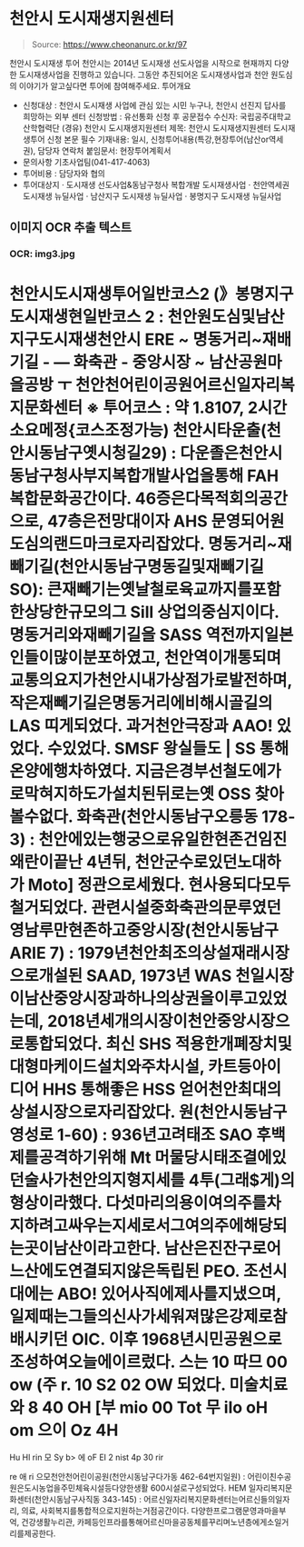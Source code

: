# 천안시 도시재생지원센터

> Source: https://www.cheonanurc.or.kr/97

천안시 도시재생 투어
천안시는 2014년 도시재생 선도사업을 시작으로 현재까지 다양한 도시재생사업을 진행하고 있습니다.
그동안 추진되어온 도시재생사업과 천안 원도심의 이야기가 알고싶다면 투어에 참여해주세요.
투어개요
- 신청대상 : 천안시 도시재생 사업에 관심 있는 시민 누구나, 천안시 선진지 답사를 희망하는 외부 센터
신청방법 :
유선통화 신청 후 공문접수
수신자: 국립공주대학교 산학협력단
(경유) 천안시 도시재생지원센터
제목: 천안시 도시재생지원센터 도시재생투어 신청
본문 필수 기재내용: 일시, 신청투어내용(특강,현장투어(남산or역세권), 담당자 연락처
붙임문서: 현장투어계획서
- 문의사항 기초사업팀(041-417-4063)
- 투어비용 : 담당자와 협의
- 투어대상지
· 도시재생 선도사업&동남구청사 복합개발 도시재생사업
· 천안역세권 도시재생 뉴딜사업
· 남산지구 도시재생 뉴딜사업
· 봉명지구 도시재생 뉴딜사업

## 이미지 OCR 추출 텍스트

### OCR: img3.jpg
천안시도시재생투어일반코스2
(》봉명지구도시재생현일반코스 2 : 천안원도심및남산지구도시재생천안시 ERE ~ 명동거리~재배기길 - — 화축관 - 중앙시장 ~ 남산공원마을공방 ㅜ 천안천어린이공원어르신일자리복지문화센터 ※ 투어코스 : 약 1.8107, 2시간소요메정{코스조정가능)
천안시타운출(천안시동남구옛시청길29) : 다운졸은천안시동남구청사부지복합개발사업을통해 FAH 복합문화공간이다. 46증은다목적회의공간으로, 47층은전망대이자 AHS 문영되어원도심의랜드마크로자리잡았다.
명동거리~재빼기길(천안시동남구명동길및재빼기길 SO): 큰재빼기는옛날철로육교까지를포함한상당한규모의그 Sill 상업의중심지이다.
명동거리와재빼기길을 SASS 역전까지일본인들이많이분포하였고, 천안역이개통되며교통의요지가천안시내가상점가로발전하며, 작은재빼기길은명동거리에비해시골길의 LAS 띠게되었다. 과거천안극장과 AAO! 있었다.
수있었다. SMSF 왕실들도 | SS 통해온양에행차하였다. 지금은경부선철도에가로막혀지하도가설치된뒤로는옛 OSS 찾아볼수없다.
화축관(천안시동남구오릉동 178-3) : 천안에있는행궁으로유일한현존건임진왜란이끝난 4년뒤, 천안군수로있던노대하가 Moto] 정관으로세웠다. 현사용되다모두철거되었다. 관련시설중화축관의문루였던영남루만현존하고중앙시장(천안시동남구 ARIE 7) : 1979년천안최조의상설재래시장으로개설된 SAAD, 1973년 WAS 천일시장이남산중앙시장과하나의상권을이루고있었는데, 2018년세개의시장이천안중앙시장으로통합되었다. 최신 SHS 적용한개폐장치및대형마케이드설치와주차시설, 카트등아이디어 HHS 통해좋은 HSS 얻어천안최대의상설시장으로자리잡았다.
원(천안시동남구영성로 1-60) : 936년고려태조 SAO 후백제를공격하기위해 Mt 머물당시태조결에있던술사가천안의지형지세를
4투(그래$게)의형상이라했다. 다섯마리의용이여의주를차지하려고싸우는지세로서그여의주에해당되는곳이남산이라고한다. 남산은진잔구로어느산에도연결되지않은독립된 PEO. 조선시대에는 ABO! 있어사직에제사를지냈으며, 일제때는그들의신사가세워져많은강제로참배시키던 OIC. 이후 1968년시민공원으로조성하여오늘에이르렀다.
스는 10 따므 00 ow (주
r.
10 S2 02 OW
되었다. 미술치료와
8 40
OH
[부
mio
00
Tot
무
ilo
oH
om
으이
Oz
4H
=
Hu
Hl
rin
모
Sy
b>
에
oF
EI
2
nist
4p
30
rir
>
re
애
ri
으모천안천어린이공원(천안시동남구다가동 462-64번지일원) : 어린이친수공원은도시농업을주민체육시설등다양한생활 600시설로구성되었다.
HEM 일자리복지문화센터(천안시동남구사직동 343-145) : 어르신일자리복지문화센터는어르신들의일자리, 의료, 사회복지를통합적으로지원하는거점공간이다. 다양한프로그램문영과마을부억, 건강생활누리관, 카페등인프라를통해어르신마을공동체를꾸리며노년층에게소일거리를제공한다.
